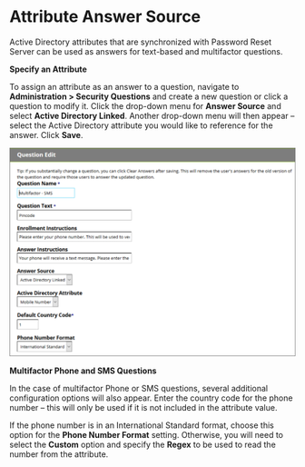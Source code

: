 [title]: # (Attribute Answer Source)
[tags]: # (attributes)
[priority]: # (4)
# Attribute Answer Source

Active Directory attributes that are synchronized with Password Reset Server can be used as answers for text-based and multifactor questions.

__Specify an Attribute__ 

To assign an attribute as an answer to a question, navigate to __Administration > Security Questions__ and
create a new question or click a question to modify it. Click the
drop-down menu for __Answer Source__ and select __Active Directory Linked__. Another drop-down menu will then appear – select the Active Directory attribute you would like to reference for the answer. Click __Save__.

![Question Edit](images/question.png)

__Multifactor Phone and SMS Questions__ 

In the case of multifactor Phone or SMS questions, several additional configuration options will also
appear. Enter the country code for the phone number – this will only be used if it is not included in the
attribute value.

If the phone number is in an International Standard format, choose this option for the __Phone Number Format__ setting. Otherwise, you will need to select the __Custom__ option and specify the __Regex__ to be used to read the number from the attribute. 